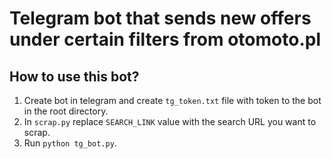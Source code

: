 # Telegram bot that sends new offers under certain filters from otomoto.pl
## How to use this bot?
1. Create bot in telegram and create `tg_token.txt` file with token to the bot in the root directory.
2. In `scrap.py` replace `SEARCH_LINK` value with the search URL you want to scrap.
3. Run `python tg_bot.py`.
